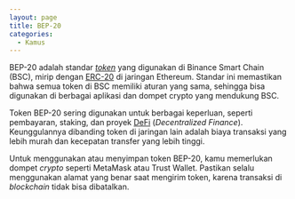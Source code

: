 ```yaml
---
layout: page
title: BEP-20
categories:
  - Kamus
---
```


BEP-20 adalah standar [*token*](https://rojocrypto.com/token/) yang digunakan di Binance Smart Chain (BSC), mirip dengan [ERC-20](https://rojocrypto.com/erc20/) di jaringan Ethereum. Standar ini memastikan bahwa semua token di BSC memiliki aturan yang sama, sehingga bisa digunakan di berbagai aplikasi dan dompet crypto yang mendukung BSC.

Token BEP-20 sering digunakan untuk berbagai keperluan, seperti pembayaran, staking, dan proyek [DeFi](https://rojocrypto.com/defi/) (*Decentralized Finance*). Keunggulannya dibanding token di jaringan lain adalah biaya transaksi yang lebih murah dan kecepatan transfer yang lebih tinggi.

Untuk menggunakan atau menyimpan token BEP-20, kamu memerlukan dompet *crypto* seperti MetaMask atau Trust Wallet. Pastikan selalu menggunakan alamat yang benar saat mengirim token, karena transaksi di *blockchain* tidak bisa dibatalkan.